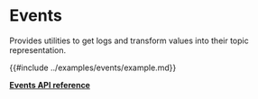 # Events

Provides utilities to get logs and transform values into their topic representation.

{{#include ../examples/events/example.md}}

[**Events API reference**](../references/Events.md)

